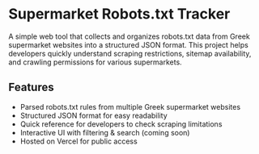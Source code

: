 # Supermarket Robots.txt Tracker

A simple web tool that collects and organizes robots.txt data from Greek supermarket websites into a structured JSON format. This project helps developers quickly understand scraping restrictions, sitemap availability, and crawling permissions for various supermarkets.

## Features

* Parsed robots.txt rules from multiple Greek supermarket websites
* Structured JSON format for easy readability
* Quick reference for developers to check scraping limitations
* Interactive UI with filtering & search (coming soon)
* Hosted on Vercel for public access
